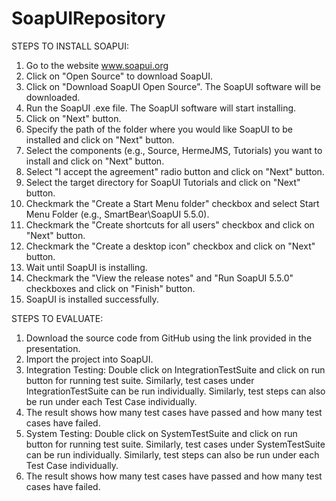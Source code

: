 # SoapUIRepository

STEPS TO INSTALL SOAPUI:

1. Go to the website www.soapui.org
2. Click on "Open Source" to download SoapUI.
3. Click on "Download SoapUI Open Source". The SoapUI software will be downloaded.
4. Run the SoapUI .exe file. The SoapUI software will start installing.
5. Click on "Next" button.
6. Specify the path of the folder where you would like SoapUI to be installed and click on "Next" button.
7. Select the components (e.g., Source, HermeJMS, Tutorials) you want to install and click on "Next" button.
8. Select "I accept the agreement" radio button and click on "Next" button.
9. Select the target directory for SoapUI Tutorials and click on "Next" button.
10. Checkmark the "Create a Start Menu folder" checkbox and select Start Menu Folder (e.g., SmartBear\SoapUI 5.5.0).
11. Checkmark the "Create shortcuts for all users" checkbox and click on "Next" button.
12. Checkmark the "Create a desktop icon" checkbox and click on "Next" button.
13. Wait until SoapUI is installing.
14. Checkmark the "View the release notes" and "Run SoapUI 5.5.0" checkboxes and click on "Finish" button.
15. SoapUI is installed successfully.


STEPS TO EVALUATE:

1. Download the source code from GitHub using the link provided in the presentation.
2. Import the project into SoapUI.
3. Integration Testing: Double click on IntegrationTestSuite and click on run button for running test suite. Similarly, test cases under IntegrationTestSuite can be run individually. Similarly, test steps can also be run under each Test Case individually.
4. The result shows how many test cases have passed and how many test cases have failed.
5. System Testing: Double click on SystemTestSuite and click on run button for running test suite. Similarly, test cases under SystemTestSuite can be run individually. Similarly, test steps can also be run under each Test Case individually.
6. The result shows how many test cases have passed and how many test cases have failed.

